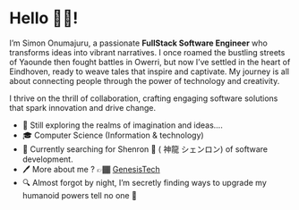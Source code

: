 # Hello 👋🏾!

I’m Simon Onumajuru, a passionate **FullStack Software Engineer** who transforms ideas into vibrant narratives. I once roamed the bustling streets of Yaounde then fought battles in Owerri, but now I’ve settled in the heart of Eindhoven, ready to weave tales that inspire and captivate. My journey is all about connecting people through the power of technology and creativity.

I thrive on the thrill of collaboration, crafting engaging software solutions that spark innovation and drive change.

- 🌟 Still exploring the realms of imagination and ideas....
- 🎓 Computer Science (Information & technology)
- 🌱 Currently searching for Shenron 🐉 ( 神龍 シェンロン) of software development.
- 🖊️ More about me ? 👉🏾  [GenesisTech](http://genesistech.nl)
- 🔍 Almost forgot by night, I’m secretly finding ways to upgrade my humanoid powers tell no one 🙊

